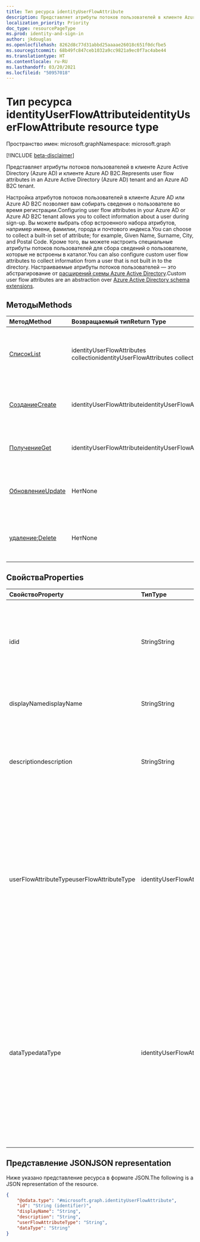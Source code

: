 ```yaml
---
title: Тип ресурса identityUserFlowAttribute
description: Представляет атрибуты потоков пользователей в клиенте Azure Active Directory и клиенте Azure AD B2C.
localization_priority: Priority
doc_type: resourcePageType
ms.prod: identity-and-sign-in
author: jkdouglas
ms.openlocfilehash: 8262d8c77d31abbd25aaaae26018c651f0dcfbe5
ms.sourcegitcommit: 68b49fc847ceb1032a9cc9821a9ec0f7ac4abe44
ms.translationtype: HT
ms.contentlocale: ru-RU
ms.lasthandoff: 03/20/2021
ms.locfileid: "50957018"
---
```

# <a name="identityuserflowattribute-resource-type"></a><span data-ttu-id="7a210-103">Тип ресурса identityUserFlowAttribute</span><span class="sxs-lookup"><span data-stu-id="7a210-103">identityUserFlowAttribute resource type</span></span>

<span data-ttu-id="7a210-104">Пространство имен: microsoft.graph</span><span class="sxs-lookup"><span data-stu-id="7a210-104">Namespace: microsoft.graph</span></span>

[!INCLUDE [beta-disclaimer](../../includes/beta-disclaimer.md)]

<span data-ttu-id="7a210-105">Представляет атрибуты потоков пользователей в клиенте Azure Active Directory (Azure AD) и клиенте Azure AD B2C.</span><span class="sxs-lookup"><span data-stu-id="7a210-105">Represents user flow attributes in an Azure Active Directory (Azure AD) tenant and an Azure AD B2C tenant.</span></span>

<span data-ttu-id="7a210-106">Настройка атрибутов потоков пользователей в клиенте Azure AD или Azure AD B2C позволяет вам собирать сведения о пользователе во время регистрации.</span><span class="sxs-lookup"><span data-stu-id="7a210-106">Configuring user flow attributes in your Azure AD or Azure AD B2C tenant allows you to collect information about a user during sign-up.</span></span> <span data-ttu-id="7a210-107">Вы можете выбрать сбор встроенного набора атрибутов, например имени, фамилии, города и почтового индекса.</span><span class="sxs-lookup"><span data-stu-id="7a210-107">You can choose to collect a built-in set of attribute; for example, Given Name, Surname, City, and Postal Code.</span></span> <span data-ttu-id="7a210-108">Кроме того, вы можете настроить специальные атрибуты потоков пользователей для сбора сведений о пользователе, которые не встроены в каталог.</span><span class="sxs-lookup"><span data-stu-id="7a210-108">You can also configure custom user flow attributes to collect information from a user that is not built in to the directory.</span></span> <span data-ttu-id="7a210-109">Настраиваемые атрибуты потоков пользователей — это абстрагирование от [расширений схемы Azure Active Directory](/azure/active-directory/develop/active-directory-schema-extensions).</span><span class="sxs-lookup"><span data-stu-id="7a210-109">Custom user flow attributes are an abstraction over [Azure Active Directory schema extensions](/azure/active-directory/develop/active-directory-schema-extensions).</span></span>

## <a name="methods"></a><span data-ttu-id="7a210-110">Методы</span><span class="sxs-lookup"><span data-stu-id="7a210-110">Methods</span></span>

| <span data-ttu-id="7a210-111">Метод</span><span class="sxs-lookup"><span data-stu-id="7a210-111">Method</span></span>       | <span data-ttu-id="7a210-112">Возвращаемый тип</span><span class="sxs-lookup"><span data-stu-id="7a210-112">Return Type</span></span>  |<span data-ttu-id="7a210-113">Описание</span><span class="sxs-lookup"><span data-stu-id="7a210-113">Description</span></span>|
|:---------------|:--------|:----------|
|[<span data-ttu-id="7a210-114">Список</span><span class="sxs-lookup"><span data-stu-id="7a210-114">List</span></span>](../api/identityuserflowattribute-list.md)|<span data-ttu-id="7a210-115">identityUserFlowAttributes collection</span><span class="sxs-lookup"><span data-stu-id="7a210-115">identityUserFlowAttributes collection</span></span>|<span data-ttu-id="7a210-116">Извлечение всех встроенных и настраиваемых атрибутов потоков пользователей.</span><span class="sxs-lookup"><span data-stu-id="7a210-116">Retrieve all built-in and custom user flow attributes.</span></span>|
|[<span data-ttu-id="7a210-117">Создание</span><span class="sxs-lookup"><span data-stu-id="7a210-117">Create</span></span>](../api/identityuserflowattribute-post.md)|<span data-ttu-id="7a210-118">identityUserFlowAttribute</span><span class="sxs-lookup"><span data-stu-id="7a210-118">identityUserFlowAttribute</span></span>|<span data-ttu-id="7a210-119">Создание настраиваемого атрибута потока пользователей.</span><span class="sxs-lookup"><span data-stu-id="7a210-119">Create a new custom user flow attribute.</span></span>|
|[<span data-ttu-id="7a210-120">Получение</span><span class="sxs-lookup"><span data-stu-id="7a210-120">Get</span></span>](../api/identityuserflowattribute-get.md) |<span data-ttu-id="7a210-121">identityUserFlowAttribute</span><span class="sxs-lookup"><span data-stu-id="7a210-121">identityUserFlowAttribute</span></span>|<span data-ttu-id="7a210-122">Извлечение свойств атрибута потока пользователей.</span><span class="sxs-lookup"><span data-stu-id="7a210-122">Retrieve properties of a user flow attribute.</span></span>|
|[<span data-ttu-id="7a210-123">Обновление</span><span class="sxs-lookup"><span data-stu-id="7a210-123">Update</span></span>](../api/identityuserflowattribute-update.md)|<span data-ttu-id="7a210-124">Нет</span><span class="sxs-lookup"><span data-stu-id="7a210-124">None</span></span>|<span data-ttu-id="7a210-125">Обновление настраиваемого атрибута потока пользователей.</span><span class="sxs-lookup"><span data-stu-id="7a210-125">Update a custom user flow attribute.</span></span>|
|<span data-ttu-id="7a210-126">[удаление](../api/identityuserflowattribute-delete.md);</span><span class="sxs-lookup"><span data-stu-id="7a210-126">[Delete](../api/identityuserflowattribute-delete.md)</span></span>|<span data-ttu-id="7a210-127">Нет</span><span class="sxs-lookup"><span data-stu-id="7a210-127">None</span></span>|<span data-ttu-id="7a210-128">Удаление настраиваемого атрибута потока пользователей.</span><span class="sxs-lookup"><span data-stu-id="7a210-128">Delete a custom user flow attribute.</span></span>|

## <a name="properties"></a><span data-ttu-id="7a210-129">Свойства</span><span class="sxs-lookup"><span data-stu-id="7a210-129">Properties</span></span>

|<span data-ttu-id="7a210-130">Свойство</span><span class="sxs-lookup"><span data-stu-id="7a210-130">Property</span></span>|<span data-ttu-id="7a210-131">Тип</span><span class="sxs-lookup"><span data-stu-id="7a210-131">Type</span></span>|<span data-ttu-id="7a210-132">Описание</span><span class="sxs-lookup"><span data-stu-id="7a210-132">Description</span></span>|
|:---------------|:--------|:----------|
|<span data-ttu-id="7a210-133">id</span><span class="sxs-lookup"><span data-stu-id="7a210-133">id</span></span>|<span data-ttu-id="7a210-134">String</span><span class="sxs-lookup"><span data-stu-id="7a210-134">String</span></span>|<span data-ttu-id="7a210-135">Идентификатор атрибута потока пользователей.</span><span class="sxs-lookup"><span data-stu-id="7a210-135">The identifier of the user flow attribute.</span></span> <span data-ttu-id="7a210-136">Это автоматически созданный атрибут только для чтения.</span><span class="sxs-lookup"><span data-stu-id="7a210-136">This is a read-only attribute that is automatically created.</span></span>|
|<span data-ttu-id="7a210-137">displayName</span><span class="sxs-lookup"><span data-stu-id="7a210-137">displayName</span></span>|<span data-ttu-id="7a210-138">String</span><span class="sxs-lookup"><span data-stu-id="7a210-138">String</span></span>|<span data-ttu-id="7a210-139">Отображаемое имя атрибута потока пользователей.</span><span class="sxs-lookup"><span data-stu-id="7a210-139">The display name of the user flow attribute.</span></span>|
|<span data-ttu-id="7a210-140">description</span><span class="sxs-lookup"><span data-stu-id="7a210-140">description</span></span>|<span data-ttu-id="7a210-141">String</span><span class="sxs-lookup"><span data-stu-id="7a210-141">String</span></span>|<span data-ttu-id="7a210-142">Описание атрибута потока пользователей, демонстрируемое пользователю при регистрации.</span><span class="sxs-lookup"><span data-stu-id="7a210-142">The description of the user flow attribute that's shown to the user at the time of sign-up.</span></span>|
|<span data-ttu-id="7a210-143">userFlowAttributeType</span><span class="sxs-lookup"><span data-stu-id="7a210-143">userFlowAttributeType</span></span>|<span data-ttu-id="7a210-144">identityUserFlowAttributeType</span><span class="sxs-lookup"><span data-stu-id="7a210-144">identityUserFlowAttributeType</span></span>|<span data-ttu-id="7a210-145">Тип атрибута потока пользователей.</span><span class="sxs-lookup"><span data-stu-id="7a210-145">The type of the user flow attribute.</span></span> <span data-ttu-id="7a210-146">Это автоматически настроенный атрибут только для чтения.</span><span class="sxs-lookup"><span data-stu-id="7a210-146">This is a read-only attribute that is automatically set.</span></span> <span data-ttu-id="7a210-147">В зависимости от типа атрибута значением этого свойства является `builtIn`, `custom` или `required`.</span><span class="sxs-lookup"><span data-stu-id="7a210-147">Depending on the type of attribute, the values for this property will be `builtIn`, `custom`, or `required`.</span></span>|
|<span data-ttu-id="7a210-148">dataType</span><span class="sxs-lookup"><span data-stu-id="7a210-148">dataType</span></span>|<span data-ttu-id="7a210-149">identityUserFlowAttributeDataType</span><span class="sxs-lookup"><span data-stu-id="7a210-149">identityUserFlowAttributeDataType</span></span>|<span data-ttu-id="7a210-150">Тип данных атрибута потока пользователей.</span><span class="sxs-lookup"><span data-stu-id="7a210-150">The data type of the user flow attribute.</span></span> <span data-ttu-id="7a210-151">Это свойство нельзя изменить после создания атрибута потока пользователей.</span><span class="sxs-lookup"><span data-stu-id="7a210-151">This cannot be modified after the custom user flow attribute is created.</span></span> <span data-ttu-id="7a210-152">Поддерживаемые значения для **dataType**: `string`, `boolean`, `int64`, `stringCollection`, `dateTime`.</span><span class="sxs-lookup"><span data-stu-id="7a210-152">The supported values for **dataType** are: `string` , `boolean` , `int64` , `stringCollection` , `dateTime`.</span></span>|

## <a name="json-representation"></a><span data-ttu-id="7a210-153">Представление JSON</span><span class="sxs-lookup"><span data-stu-id="7a210-153">JSON representation</span></span>

<span data-ttu-id="7a210-154">Ниже указано представление ресурса в формате JSON.</span><span class="sxs-lookup"><span data-stu-id="7a210-154">The following is a JSON representation of the resource.</span></span>

<!-- {
  "blockType": "resource",
  "@odata.type": "microsoft.graph.identityUserFlowAttribute"
} -->

```json
{
    "@odata.type": "#microsoft.graph.identityUserFlowAttribute",
    "id": "String (identifier)",
    "displayName": "String",
    "description": "String",
    "userFlowAttributeType": "String",
    "dataType": "String"
}
```
